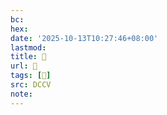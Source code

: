 ```yaml
---
bc:
hex:
date: '2025-10-13T10:27:46+08:00'
lastmod:
title: 􄜷
url: 􄜷
tags: [𤡀]
src: DCCV
note:
---
```

